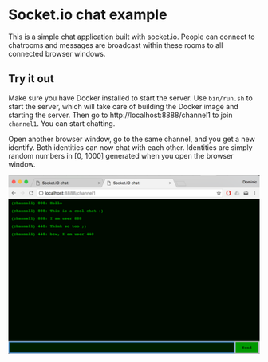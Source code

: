 # Socket.io chat example

This is a simple chat application built with socket.io.
People can connect to chatrooms and messages are broadcast within these rooms
to all connected browser windows.

## Try it out

Make sure you have Docker installed to start the server.
Use `bin/run.sh` to start the server, which will take care of building the
Docker image and starting the server.
Then go to http://localhost:8888/channel1 to join `channel1`.
You can start chatting.

Open another browser window, go to the same channel, and you get a new identify.
Both identities can now chat with each other.
Identities are simply random numbers in [0, 1000] generated when you open
the browser window.

![Screenshot of chat window with some text](images/example.png)

